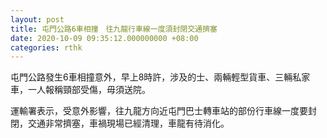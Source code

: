 ```yaml
---
layout: post
title: 屯門公路6車相撞　往九龍行車線一度須封閉交通擠塞
date: 2020-10-09 09:35:12.000000000 +08:00
categories: rthk
---
```


屯門公路發生6車相撞意外，早上8時許，涉及的士、兩輛輕型貨車、三輛私家車，一人報稱頸部受傷，毋須送院。

運輸署表示，受意外影響，往九龍方向近屯門巴士轉車站的部份行車線一度要封閉，交通非常擠塞，車禍現場已經清理，車龍有待消化。
